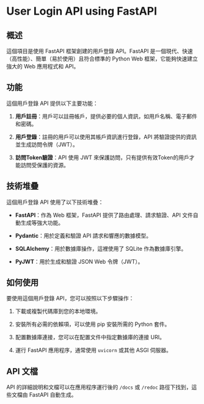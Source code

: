 # User Login API using FastAPI

## 概述

這個項目是使用 FastAPI 框架創建的用戶登錄 API。FastAPI 是一個現代、快速（高性能）、簡單（易於使用）且符合標準的 Python Web 框架，它能夠快速建立強大的 Web 應用程式和 API。

## 功能

這個用戶登錄 API 提供以下主要功能：

1. **用戶註冊**：用戶可以註冊帳戶，提供必要的個人資訊，如用戶名稱、電子郵件和密碼。

2. **用戶登錄**：註冊的用戶可以使用其帳戶資訊進行登錄，API 將驗證提供的資訊並生成訪問令牌（JWT）。

3. **訪問Token驗證**：API 使用 JWT 來保護訪問，只有提供有效Token的用戶才能訪問受保護的資源。

## 技術堆疊

這個用戶登錄 API 使用了以下技術堆疊：

- **FastAPI**：作為 Web 框架，FastAPI 提供了路由處理、請求驗證、API 文件自動生成等強大功能。

- **Pydantic**：用於定義和驗證 API 請求和響應的數據模型。

- **SQLAlchemy**：用於數據庫操作，這裡使用了 SQLite 作為數據庫引擎。

- **PyJWT**：用於生成和驗證 JSON Web 令牌（JWT）。

## 如何使用

要使用這個用戶登錄 API，您可以按照以下步驟操作：

1. 下載或複製代碼庫到您的本地環境。

2. 安裝所有必需的依賴項，可以使用 pip 安裝所需的 Python 套件。

3. 配置數據庫連接，您可以在配置文件中指定數據庫的連接 URI。

4. 運行 FastAPI 應用程序，通常使用 `uvicorn` 或其他 ASGI 伺服器。



## API 文檔

API 的詳細說明和文檔可以在應用程序運行後的 `/docs` 或 `/redoc` 路徑下找到，這些文檔由 FastAPI 自動生成。
